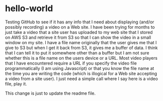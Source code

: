 # hello-world
Testing GitHub to see if it has any info that I need
about displaying (and/or possibly recording) a video on a Web site.
I have been trying for months to just take a video that a site user
has uploaded to my web site that I stored on AWS S3 and retrieve it
from S3 so that I can show the video in a small window on my site.
I have a file name originally that the user gives me that I give to 
S3 but when I get it back from S3, it gives me a buffer of data.  I
think that I can tell it to put it somewhere other than a buffer but
I am not sure whether this is a file name on the users device or a
URL.  Most video players that I have encountered require a URL if you
specify the video file programmatically (I am using Javascript) or 
that you know the file name at the time you are writing the code (which
is illogical for a Web site accepting a video from a site user).  I 
just need a simple call where I say here is a video file, play it.

This change is just to update the readme file.
